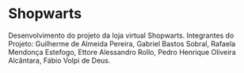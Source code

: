 # Shopwarts
Desenvolvimento do projeto da loja virtual Shopwarts.
Integrantes do Projeto: 
Guilherme de Almeida Pereira,
Gabriel Bastos Sobral,
Rafaela Mendonça Estefogo,
Ettore Alessandro Rollo,
Pedro Henrique Oliveira Alcântara,
Fábio Volpi de Deus.